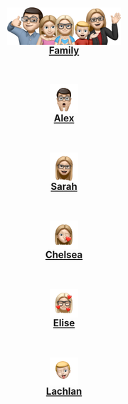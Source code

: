 <h2 align="center"><img src="assets/images/family.png" align="center" width="256" >
<br>
<a href="family.html">Family</a></h2>
<br>
<h2 align="center"><img src="assets/images/alex.png" align="center" width="64" >
<br>
<a href="alex.html">Alex</a></h2>
<br>
<h2 align="center"><img src="assets/images/sarah.png" align="center" width="64" >
<br>
<a href="sarah.html">Sarah</a></h2>
<br>
<h2 align="center"><img src="assets/images/chelsea.png" align="center" width="64" >
<br>
<a href="chelsea.html">Chelsea</a></h2>
<br>
<h2 align="center"><img src="assets/images/elise.png" align="center" width="64" >
<br>
<a href="elise.html">Elise</a></h2>
<br>
<h2 align="center"><img src="assets/images/lachlan.png" align="center" width="64" >
<br>
<a href="lachlan.html">Lachlan</a></h2>
